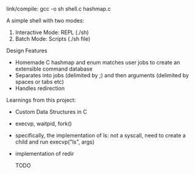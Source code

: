 link/compile: gcc -o sh shell.c hashmap.c     

A simple shell with two modes:   
  1) Interactive Mode: REPL  (./sh)
  2) Batch Mode: Scripts (./sh file)

Design Features   
- Homemade C hashmap and enum matches user jobs to create an extensible command database  
- Separates into jobs (delimited by ;) and then arguments (delimited by spaces or tabs etc)  
- Handles redirection  

Learnings from this project:  
- Custom Data Structures in C  
- execvp, waitpid, fork()    
- specifically, the implementation of ls: not a syscall, need to create a child and run execvp("ls", args)    
- implementation of redir  

  TODO
 

